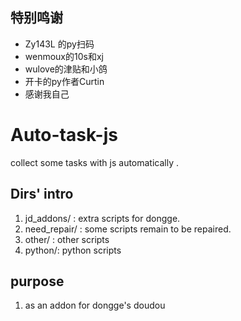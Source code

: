 ## 特别鸣谢
- Zy143L 的py扫码
- wenmoux的10s和xj
- wulove的津贴和小鸽
- 开卡的py作者Curtin
- 感谢我自己
# Auto-task-js
collect some tasks with js automatically .
## Dirs' intro
1. jd_addons/ : extra scripts for dongge.
2. need_repair/ : some scripts remain to be repaired.
3. other/ : other scripts
4. python/: python scripts
## purpose
1. as an addon for dongge's doudou

